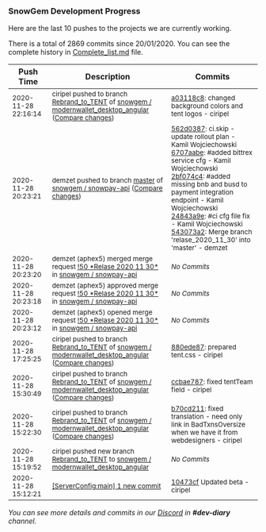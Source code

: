 
### SnowGem Development Progress

Here are the last 10 pushes to the projects we are currently working.

There is a total of 2869 commits since 20/01/2020. You can see the complete history in
 [Complete_list.md](Complete_list.md) file.

| Push Time | Description | Commits |
| --- | --- | --- |
| <sub>2020-11-28 22:16:14</sub> | <sub>ciripel pushed to branch [Rebrand\_to\_TENT](https://gitlab.com/snowgem/modernwallet_desktop_angular/commits/Rebrand_to_TENT) of [snowgem / modernwallet\_desktop\_angular](https://gitlab.com/snowgem/modernwallet_desktop_angular) ([Compare changes](https://gitlab.com/snowgem/modernwallet_desktop_angular/compare/880ede87e9df0b15d879ac5e80466c9747c34487...a03118c8218f463297510ac5d0773284cd385d78))</sub> | <sub>[a03118c8](https://gitlab.com/snowgem/modernwallet_desktop_angular/-/commit/a03118c8218f463297510ac5d0773284cd385d78): changed background colors and tent logos - ciripel</sub> |
| <sub>2020-11-28 20:23:21</sub> | <sub>demzet pushed to branch [master](https://gitlab.com/snowgem/snowpay-api/commits/master) of [snowgem / snowpay\-api](https://gitlab.com/snowgem/snowpay-api) ([Compare changes](https://gitlab.com/snowgem/snowpay-api/compare/55ff74d0c1acf564e517529e0421da69750ac777...543073a2846519b9fbb833bee8dd6e12624cfcb4))</sub> | <sub>[562d0387](https://gitlab.com/snowgem/snowpay-api/-/commit/562d0387267a1ec70c6c982aa08ca0d10976b545): ci.skip - update rollout plan - Kamil Wojciechowski<br>[6707aabe](https://gitlab.com/snowgem/snowpay-api/-/commit/6707aabe89f9683c42b339616c4742b40e0aad94): #added bittrex service cfg - Kamil Wojciechowski<br>[2bf074c4](https://gitlab.com/snowgem/snowpay-api/-/commit/2bf074c40aa1b657b56155ed414d7d95efe67c75): #added missing bnb and busd to payment integration endpoint - Kamil Wojciechowski<br>[24843a9e](https://gitlab.com/snowgem/snowpay-api/-/commit/24843a9e86a877bb27444e9f19debe089e0282e2): #ci cfg file fix - Kamil Wojciechowski<br>[543073a2](https://gitlab.com/snowgem/snowpay-api/-/commit/543073a2846519b9fbb833bee8dd6e12624cfcb4): Merge branch 'relase_2020_11_30' into 'master' - demzet</sub> |
| <sub>2020-11-28 20:23:20</sub> | <sub>demzet (aphex5) merged merge request [\!50 \*Relase 2020 11 30\*](https://gitlab.com/snowgem/snowpay-api/-/merge_requests/50) in [snowgem / snowpay\-api](https://gitlab.com/snowgem/snowpay-api)</sub> | <sub>_No Commits_</sub> |
| <sub>2020-11-28 20:23:18</sub> | <sub>demzet (aphex5) approved merge request [\!50 \*Relase 2020 11 30\*](https://gitlab.com/snowgem/snowpay-api/-/merge_requests/50) in [snowgem / snowpay\-api](https://gitlab.com/snowgem/snowpay-api)</sub> | <sub>_No Commits_</sub> |
| <sub>2020-11-28 20:23:12</sub> | <sub>demzet (aphex5) opened merge request [\!50 \*Relase 2020 11 30\*](https://gitlab.com/snowgem/snowpay-api/-/merge_requests/50) in [snowgem / snowpay\-api](https://gitlab.com/snowgem/snowpay-api)</sub> | <sub>_No Commits_</sub> |
| <sub>2020-11-28 17:25:25</sub> | <sub>ciripel pushed to branch [Rebrand\_to\_TENT](https://gitlab.com/snowgem/modernwallet_desktop_angular/commits/Rebrand_to_TENT) of [snowgem / modernwallet\_desktop\_angular](https://gitlab.com/snowgem/modernwallet_desktop_angular) ([Compare changes](https://gitlab.com/snowgem/modernwallet_desktop_angular/compare/ccbae7873863cc88bc0e064de6b913be6ab33925...880ede87e9df0b15d879ac5e80466c9747c34487))</sub> | <sub>[880ede87](https://gitlab.com/snowgem/modernwallet_desktop_angular/-/commit/880ede87e9df0b15d879ac5e80466c9747c34487): prepared tent.css - ciripel</sub> |
| <sub>2020-11-28 15:30:49</sub> | <sub>ciripel pushed to branch [Rebrand\_to\_TENT](https://gitlab.com/snowgem/modernwallet_desktop_angular/commits/Rebrand_to_TENT) of [snowgem / modernwallet\_desktop\_angular](https://gitlab.com/snowgem/modernwallet_desktop_angular) ([Compare changes](https://gitlab.com/snowgem/modernwallet_desktop_angular/compare/b70cd211d15612c2b3def896e301a73bc226923c...ccbae7873863cc88bc0e064de6b913be6ab33925))</sub> | <sub>[ccbae787](https://gitlab.com/snowgem/modernwallet_desktop_angular/-/commit/ccbae7873863cc88bc0e064de6b913be6ab33925): fixed tentTeam field - ciripel</sub> |
| <sub>2020-11-28 15:22:30</sub> | <sub>ciripel pushed to branch [Rebrand\_to\_TENT](https://gitlab.com/snowgem/modernwallet_desktop_angular/commits/Rebrand_to_TENT) of [snowgem / modernwallet\_desktop\_angular](https://gitlab.com/snowgem/modernwallet_desktop_angular) ([Compare changes](https://gitlab.com/snowgem/modernwallet_desktop_angular/compare/c5c85122d2516bc68f64e97ab81e12c8a128a274...b70cd211d15612c2b3def896e301a73bc226923c))</sub> | <sub>[b70cd211](https://gitlab.com/snowgem/modernwallet_desktop_angular/-/commit/b70cd211d15612c2b3def896e301a73bc226923c): fixed translation - need only link in BadTxnsOversize when we have it from webdesigners - ciripel</sub> |
| <sub>2020-11-28 15:19:52</sub> | <sub>ciripel pushed new branch [Rebrand\_to\_TENT](https://gitlab.com/snowgem/modernwallet_desktop_angular/commits/Rebrand_to_TENT) to [snowgem / modernwallet\_desktop\_angular](https://gitlab.com/snowgem/modernwallet_desktop_angular)</sub> | <sub>_No Commits_</sub> |
| <sub>2020-11-28 15:12:21</sub> | <sub>[[ServerConfig:main] 1 new commit](https://github.com/TENTOfficial/ServerConfig/commit/10473cf7e795745d8e21db4be16bf5a198d54cde)</sub> | <sub>[10473cf](https://github.com/TENTOfficial/ServerConfig/commit/10473cf7e795745d8e21db4be16bf5a198d54cde) Updated beta - ciripel</sub> |

_You can see more details and commits in our [Discord](https://discord.gg/zumGnbg) in **#dev-diary** channel._
